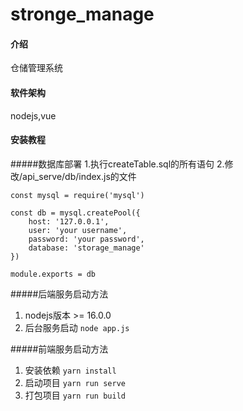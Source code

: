 # stronge_manage

#### 介绍
仓储管理系统

#### 软件架构
nodejs,vue
 

#### 安装教程

#####数据库部署
1.执行createTable.sql的所有语句
2.修改/api_serve/db/index.js的文件

```
const mysql = require('mysql')

const db = mysql.createPool({
    host: '127.0.0.1',
    user: 'your username',
    password: 'your password',
    database: 'storage_manage'
})

module.exports = db
```

#####后端服务启动方法
1.  nodejs版本 >= 16.0.0
2.  后台服务启动 
    `node app.js`

#####前端服务启动方法
1.  安装依赖
    `yarn install`
2.  启动项目
     `yarn run serve`
3.  打包项目
    `yarn run build`
